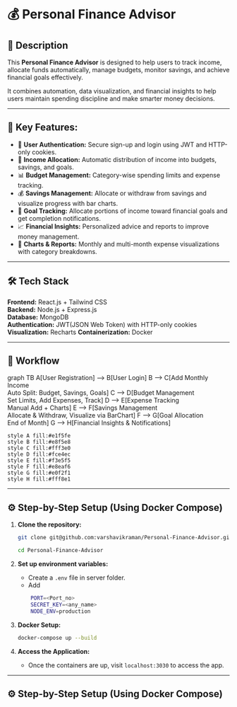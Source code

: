 # 💰 Personal Finance Advisor

## 🧩 Description

This **Personal Finance Advisor** is designed to help users to track income, allocate funds automatically, manage budgets, monitor savings, and achieve financial goals effectively.

It combines automation, data visualization, and financial insights to help users maintain spending discipline and make smarter money decisions.

---

## 🚀 Key Features:

- 🔐 **User Authentication:** Secure sign-up and login using JWT and HTTP-only cookies.  
- 💸 **Income Allocation:** Automatic distribution of income into budgets, savings, and goals.  
- 📊 **Budget Management:** Category-wise spending limits and expense tracking.  
- 💰 **Savings Management:** Allocate or withdraw from savings and visualize progress with bar charts.  
- 🎯 **Goal Tracking:** Allocate portions of income toward financial goals and get completion notifications.  
- 📈 **Financial Insights:** Personalized advice and reports to improve money management.  
- 🧠 **Charts & Reports:** Monthly and multi-month expense visualizations with category breakdowns.

---

## 🛠️ Tech Stack

**Frontend:** React.js + Tailwind CSS  
**Backend:** Node.js + Express.js  
**Database:** MongoDB  
**Authentication:** JWT(JSON Web Token) with HTTP-only cookies  
**Visualization:** Recharts 
**Containerization:** Docker

---

## 🧭 Workflow

graph TB
    A[User Registration] --> B[User Login]
    B --> C[Add Monthly Income<br/>Auto Split: Budget, Savings, Goals]
    C --> D[Budget Management<br/>Set Limits, Add Expenses, Track]
    D --> E[Expense Tracking<br/>Manual Add + Charts]
    E --> F[Savings Management<br/>Allocate & Withdraw, Visualize via BarChart]
    F --> G[Goal Allocation<br/>End of Month]
    G --> H[Financial Insights & Notifications]
    
    style A fill:#e1f5fe
    style B fill:#e8f5e8
    style C fill:#fff3e0
    style D fill:#fce4ec
    style E fill:#f3e5f5
    style F fill:#e8eaf6
    style G fill:#e0f2f1
    style H fill:#fff8e1

----

## ⚙️ Step-by-Step Setup (Using Docker Compose)

1. **Clone the repository:**  

    ```bash
    git clone git@github.com:varshavikraman/Personal-Finance-Advisor.git
    ```
    ```bash
    cd Personal-Finance-Advisor
    ```

2. **Set up environment variables:** 
 
   - Create a `.env` file in server folder.  
   - Add 
    ```bash
        PORT=<Port_no>
        SECRET_KEY=<any_name>
        NODE_ENV=production
    ```
 

3. **Docker Setup:**  

    ```bash
    docker-compose up --build
    ```

4. **Access the Application:**  

   - Once the containers are up, visit `localhost:3030` to access the app.  

---

## ⚙️ Step-by-Step Setup (Using Docker Compose)